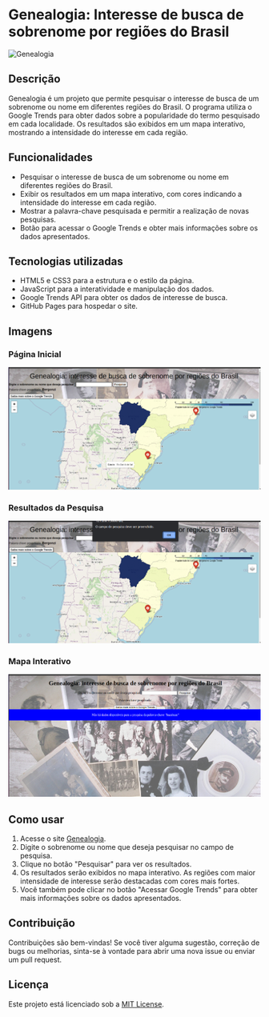 # Genealogia: Interesse de busca de sobrenome por regiões do Brasil

![Genealogia](images/genealogia.png)

## Descrição
Genealogia é um projeto que permite pesquisar o interesse de busca de um sobrenome ou nome em diferentes regiões do Brasil. O programa utiliza o Google Trends para obter dados sobre a popularidade do termo pesquisado em cada localidade. Os resultados são exibidos em um mapa interativo, mostrando a intensidade do interesse em cada região.

## Funcionalidades
- Pesquisar o interesse de busca de um sobrenome ou nome em diferentes regiões do Brasil.
- Exibir os resultados em um mapa interativo, com cores indicando a intensidade do interesse em cada região.
- Mostrar a palavra-chave pesquisada e permitir a realização de novas pesquisas.
- Botão para acessar o Google Trends e obter mais informações sobre os dados apresentados.

## Tecnologias utilizadas
- HTML5 e CSS3 para a estrutura e o estilo da página.
- JavaScript para a interatividade e manipulação dos dados.
- Google Trends API para obter os dados de interesse de busca.
- GitHub Pages para hospedar o site.

## Imagens

### Página Inicial
![Página Inicial](imagens/genealogia-1.png)

### Resultados da Pesquisa
![Resultados da Pesquisa](imagens/genealogia-2.png)

### Mapa Interativo
![Mapa Interativo](imagens/genealogia-3.png)

## Como usar
1. Acesse o site [Genealogia](https://seu-site-aqui.com).
2. Digite o sobrenome ou nome que deseja pesquisar no campo de pesquisa.
3. Clique no botão "Pesquisar" para ver os resultados.
4. Os resultados serão exibidos no mapa interativo. As regiões com maior intensidade de interesse serão destacadas com cores mais fortes.
5. Você também pode clicar no botão "Acessar Google Trends" para obter mais informações sobre os dados apresentados.

## Contribuição
Contribuições são bem-vindas! Se você tiver alguma sugestão, correção de bugs ou melhorias, sinta-se à vontade para abrir uma nova issue ou enviar um pull request.

## Licença
Este projeto está licenciado sob a [MIT License](LICENSE).

